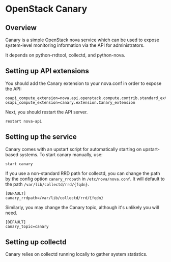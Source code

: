 OpenStack Canary
================

Overview
--------

Canary is a simple OpenStack nova service which can be used to expose
system-level monitoring information via the API for administrators.

It depends on python-rrdtool, collectd, and python-nova.

Setting up API extensions
-------------------------

You should add the Canary extension to your nova.conf in order to expose the API:

    osapi_compute_extension=nova.api.openstack.compute.contrib.standard_extensions
    osapi_compute_extension=canary.extension.Canary_extension

Next, you should restart the API server.

    restart nova-api

Setting up the service
----------------------

Canary comes with an upstart script for automatically starting on upstart-based
systems. To start canary manually, use:

    start canary

If you use a non-standard RRD path for collectd, you can change the path by the
config option `canary_rrdpath` in `/etc/nova/nova.conf`. It will default to the
path `/var/lib/collectd/rrd/{fqdn}`.

    [DEFAULT]
    canary_rrdpath=/var/lib/collectd/rrd/{fqdn}

Similarly, you may change the Canary topic, although it's unlikely you will need.

    [DEFAULT]
    canary_topic=canary

Setting up collectd
-------------------

Canary relies on collectd running locally to gather system statistics.
